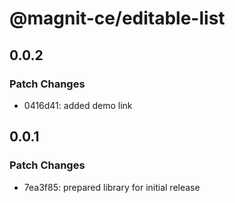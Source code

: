 # @magnit-ce/editable-list

## 0.0.2

### Patch Changes

- 0416d41: added demo link

## 0.0.1

### Patch Changes

- 7ea3f85: prepared library for initial release
